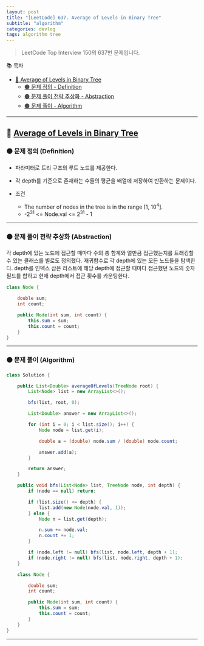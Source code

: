 ```yaml
---
layout: post
title: "[LeetCode] 637. Average of Levels in Binary Tree"
subtitle: "algorithm"
categories: devlog
tags: algorithm tree
---
```


> LeetCode Top Interview 150의 637번 문제입니다.

<!--more-->

📚 목차
- [🌱 Average of Levels in Binary Tree](#-average-of-levels-in-binary-tree)
  - [🟤 문제 정의 - Definition](#-문제-요약-definition)
  - [🟤 문제 풀이 전략 추상화 - Abstraction](#-문제-풀이-전략-추상화-abstraction)
  - [🟤 문제 풀이 - Algorithm](#-문제-풀이-algorithm)

----

## 🌱 [Average of Levels in Binary Tree](https://leetcode.com/problems/average-of-levels-in-binary-tree/?envType=study-plan-v2&envId=top-interview-150)

### 🟤 문제 정의 (Definition)

- 파라미터로 트리 구조의 루트 노드를 제공한다.
- 각 depth를 기준으로 존재하는 수들의 평균을 배열에 저장하여 반환하는 문제이다.


- 조건
  - The number of nodes in the tree is in the range [1, 10<sup>4</sup>].
  - -2<sup>31</sup> <= Node.val <= 2<sup>31</sup> - 1

---

### 🟤 문제 풀이 전략 추상화 (Abstraction)

각 depth에 있는 노드에 접근할 때마다 수의 총 함계와 얼만큼 접근했는지를 트래킹할 수 있는 클래스를 별로도 정의했다. 
재귀함수로 각 depth에 있는 모든 노드들을 탐색한다. depth를 인덱스 삼은 리스트에 해당 depth에 접근할 때마다 접근했던 노드의 숫자필드를 합하고 현재 depth에서 접근 횟수를 카운팅한다. 

```java
class Node {

    double sum;
    int count;

    public Node(int sum, int count) {
        this.sum = sum;
        this.count = count;
    }
}
```

---

### 🟤 문제 풀이 (Algorithm)

```java
class Solution {

    public List<Double> averageOfLevels(TreeNode root) {
        List<Node> list = new ArrayList<>();

        bfs(list, root, 0);

        List<Double> answer = new ArrayList<>();

        for (int i = 0; i < list.size(); i++) {
            Node node = list.get(i);

            double a = (double) node.sum / (double) node.count;

            answer.add(a);
        }

        return answer;
    }

    public void bfs(List<Node> list, TreeNode node, int depth) {
        if (node == null) return;

        if (list.size() <= depth) {
            list.add(new Node(node.val, 1));
        } else {
            Node n = list.get(depth);

            n.sum += node.val;
            n.count += 1;
        }

        if (node.left != null) bfs(list, node.left, depth + 1);
        if (node.right != null) bfs(list, node.right, depth + 1);
    }

    class Node {

        double sum;
        int count;

        public Node(int sum, int count) {
            this.sum = sum;
            this.count = count;
        }
    }
}
```

---
